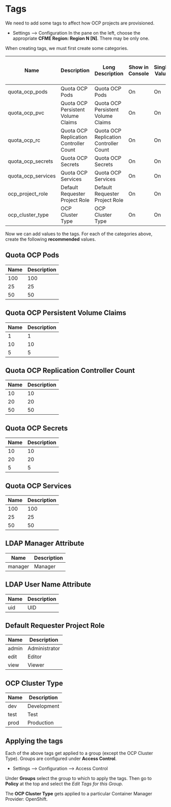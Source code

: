 # Tags
We need to add some tags to affect how OCP projects are provisioned.
* Settings --> Configuration
In the pane on the left, choose the appropriate **CFME Region: Region N [N]**.  There may be only one.  

When creating tags, we must first create some categories.

| Name  | Description | Long Description | Show in Console | Single Value | Capture C&U Data by Tag |
| ----- | ----------- | ---------------- | --------------- | ------------ | ----------------------- |
| quota_ocp_pods | Quota OCP Pods | Quota OCP Pods | On | On | Off |
| quota_ocp_pvc | Quota OCP Persistent Volume Claims | Quota OCP Persistent Volume Claims | On | On | Off |
| quota_ocp_rc | Quota OCP Replication Controller Count | Quota OCP Replication Controller Count | On | On | Off |
| quota_ocp_secrets | Quota OCP Secrets | Quota OCP Secrets | On | On | Off |
| quota_ocp_services | Quota OCP Services | Quota OCP Services | On | On | Off |
| ocp_project_role | Default Requester Project Role | Default Requester Project Role | On | On | Off |
| ocp_cluster_type | OCP Cluster Type | OCP Cluster Type | On | On | Off |

Now we can add values to the tags.  For each of the categories above, create the following **recommended** values.

## Quota OCP Pods

| Name | Description |
| ---- | ----------- |
| 100 | 100 |
| 25 | 25 |
| 50 | 50 |

## Quota OCP Persistent Volume Claims

| Name | Description |
| ---- | ----------- |
| 1 | 1 |
| 10 | 10 |
| 5 | 5 |

## Quota OCP Replication Controller Count

| Name | Description |
| ---- | ----------- |
| 10 | 10 |
| 20 | 20 |
| 50 | 50 |

## Quota OCP Secrets

| Name | Description |
| ---- | ----------- |
| 10 | 10 |
| 20 | 20 |
| 5 | 5 |

## Quota OCP Services

| Name | Description |
| ---- | ----------- |
| 100 | 100 |
| 25 | 25 |
| 50 | 50 |

## LDAP Manager Attribute

| Name | Description |
| ---- | ----------- |
| manager | Manager |

## LDAP User Name Attribute

| Name | Description |
| ---- | ----------- |
| uid | UID |

## Default Requester Project Role

| Name | Description |
| ---- | ----------- |
| admin | Administrator |
| edit | Editor |
| view | Viewer |

## OCP Cluster Type

| Name | Description |
| ---- | ----------- |
| dev | Development |
| test | Test |
| prod | Production |

## Applying the tags
Each of the above tags get applied to a group (except the OCP Cluster Type).  Groups are configured under **Access Control**.
* Settings --> Configuration --> Access Control

Under **Groups** select the group to which to apply the tags.  Then go to **Policy** at the top and select the *Edit <Company> Tags for this Group*.

The **OCP Cluster Type** gets applied to a particular Container Manager Provider: OpenShift.
